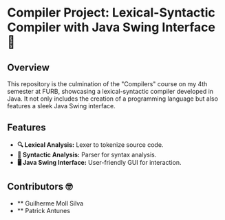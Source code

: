 # Compiler Project: Lexical-Syntactic Compiler with Java Swing Interface 🚀

## Overview

This repository is the culmination of the "Compilers" course on my 4th semester at FURB, showcasing a lexical-syntactic compiler developed in Java. It not only includes the creation of a programming language but also features a sleek Java Swing interface.


## Features

- **🔍 Lexical Analysis:** Lexer to tokenize source code.
- **🧩 Syntactic Analysis:** Parser for syntax analysis.
- **🖥️ Java Swing Interface:** User-friendly GUI for interaction.

## Contributors 🤓
 - ** Guilherme Moll Silva
 - ** Patrick Antunes
